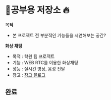 # 📖공부용 저장소 :fire:

**목적**
- 본 프로젝트 전 부분적인 기능들을 시연해보는 공간?
  
**화상 채팅**
- 목적 : 학원 팀 프로젝트
- 기능 : WEB RTC를 이용한 화상채팅
- 성능 : 실시간 영상, 음성 전달
- 참고 : [참고 블로그]([https://velog.io/@ehdrms2034/WebRTC-%EC%9B%B9%EB%B8%8C%EB%9D%BC%EC%9A%B0%EC%A0%80%EB%A1%9C-%ED%99%94%EC%83%81-%EC%B1%84%ED%8C%85%EC%9D%84-%EB%A7%8C%EB%93%A4-%EC%88%98-%EC%9E%88%EB%8B%A4%EA%B3%A0](https://velog.io/@ohjinseo/WebSocket-Spring-Boot-stomp-Redis-PubSub-%EC%9D%B4%EC%9A%A9%ED%95%9C-%EC%B1%84%ED%8C%85-%EA%B5%AC%ED%98%84)https://velog.io/@ohjinseo/WebSocket-Spring-Boot-stomp-Redis-PubSub-%EC%9D%B4%EC%9A%A9%ED%95%9C-%EC%B1%84%ED%8C%85-%EA%B5%AC%ED%98%84)


**완료**
- 
